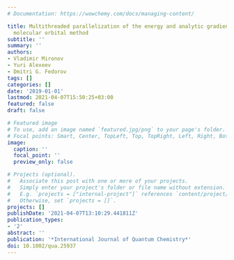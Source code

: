 ```yaml
---
# Documentation: https://wowchemy.com/docs/managing-content/

title: Multithreaded parallelization of the energy and analytic gradient in the fragment
  molecular orbital method
subtitle: ''
summary: ''
authors:
- Vladimir Mironov
- Yuri Alexeev
- Dmitri G. Fedorov
tags: []
categories: []
date: '2019-01-01'
lastmod: 2021-04-07T15:50:25+03:00
featured: false
draft: false

# Featured image
# To use, add an image named `featured.jpg/png` to your page's folder.
# Focal points: Smart, Center, TopLeft, Top, TopRight, Left, Right, BottomLeft, Bottom, BottomRight.
image:
  caption: ''
  focal_point: ''
  preview_only: false

# Projects (optional).
#   Associate this post with one or more of your projects.
#   Simply enter your project's folder or file name without extension.
#   E.g. `projects = ["internal-project"]` references `content/project/deep-learning/index.md`.
#   Otherwise, set `projects = []`.
projects: []
publishDate: '2021-04-07T13:10:29.441811Z'
publication_types:
- '2'
abstract: ''
publication: '*International Journal of Quantum Chemistry*'
doi: 10.1002/qua.25937
---
```

